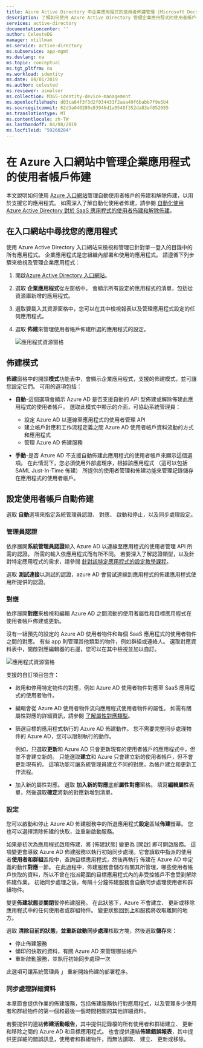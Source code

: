 ```yaml
---
title: Azure Active Directory 中企業應用程式的使用者佈建管理 |Microsoft Docs
description: 了解如何使用 Azure Active Directory 管理企業應用程式的使用者帳戶佈建
services: active-directory
documentationcenter: ''
author: CelesteDG
manager: mtillman
ms.service: active-directory
ms.subservice: app-mgmt
ms.devlang: na
ms.topic: conceptual
ms.tgt_pltfrm: na
ms.workload: identity
ms.date: 04/01/2019
ms.author: celested
ms.reviewer: asmalser
ms.collection: M365-identity-device-management
ms.openlocfilehash: d03ca64f3f3d2f034433f2aaa49f6babb7f9e5b4
ms.sourcegitcommit: 62d3a040280e83946d1a9548f352da83ef852085
ms.translationtype: MT
ms.contentlocale: zh-TW
ms.lasthandoff: 04/08/2019
ms.locfileid: "59260284"
---
```

# <a name="managing-user-account-provisioning-for-enterprise-apps-in-the-azure-portal"></a>在 Azure 入口網站中管理企業應用程式的使用者帳戶佈建

本文說明如何使用 [Azure 入口網站](https://portal.azure.com)管理自動使用者帳戶的佈建和解除佈建，以用於支援它的應用程式。 如需深入了解自動化使用者佈建，請參閱 [自動化使用 Azure Active Directory 對於 SaaS 應用程式的使用者佈建和解除佈建](user-provisioning.md)。

## <a name="finding-your-apps-in-the-portal"></a>在入口網站中尋找您的應用程式

使用 Azure Active Directory 入口網站來檢視和管理已針對單一登入的目錄中的所有應用程式。 企業應用程式是您組織內部署和使用的應用程式。 請遵循下列步驟來檢視及管理企業應用程式：

1. 開啟[Azure Active Directory 入口網站](https://aad.portal.azure.com)。

1. 選取 **企業應用程式**從左窗格中。 會顯示所有設定的應用程式的清單，包括從資源庫新增的應用程式。

1. 選取要載入其資源窗格中，您可以在其中檢視報表以及管理應用程式設定的任何應用程式。

1. 選取 **佈建**來管理使用者帳戶佈建所選的應用程式的設定。

   ![應用程式資源窗格](./media/configure-automatic-user-provisioning-portal/enterprise-apps-provisioning.png)

## <a name="provisioning-modes"></a>佈建模式

**佈建**窗格中的開頭**模式**功能表中，會顯示企業應用程式，支援的佈建模式，並可讓您設定它們。 可用的選項包括：

* **自動**-這個選項會顯示 Azure AD 是否支援自動的 API 型佈建或解除佈建此應用程式的使用者帳戶。 選取此模式中顯示的介面，可協助系統管理員：

  * 設定 Azure AD 以連線至應用程式的使用者管理 API
  * 建立帳戶對應和工作流程定義之間 Azure AD 使用者帳戶資料流動的方式和應用程式
  * 管理 Azure AD 佈建服務

* **手動**-是否 Azure AD 不支援自動佈建此應用程式的使用者帳戶來顯示這個選項。 在此情況下，您必須使用外部處理序，根據該應用程式 （這可以包括 SAML Just-In-Time 佈建） 所提供的使用者管理和佈建功能來管理記錄儲存在應用程式的使用者帳戶。

## <a name="configuring-automatic-user-account-provisioning"></a>設定使用者帳戶自動佈建

選取 **自動**選項來指定系統管理員認證、 對應、 啟動和停止，以及同步處理設定。

### <a name="admin-credentials"></a>管理員認證

依序展開**系統管理員認證**輸入 Azure AD 以連線至應用程式的使用者管理 API 所需的認證。 所需的輸入依應用程式而有所不同。 若要深入了解認證類型，以及針對特定應用程式的需求，請參閱 [針對該特定應用程式的設定教學課程](user-provisioning.md)。

選取 **測試連接**以測試的認證，azure AD 會嘗試連線到應用程式的佈建應用程式使用所提供的認證。

### <a name="mappings"></a>對應

依序展開**對應**來檢視和編輯 Azure AD 之間流動的使用者屬性和目標應用程式在使用者帳戶佈建或更新。

沒有一組預先的設定的 Azure AD 使用者物件和每個 SaaS 應用程式的使用者物件之間的對應。 有些 app 則管理其他類型的物件，例如群組或連絡人。 選取對應資料表中，開啟對應編輯器的右邊，您可以在其中檢視並加以自訂。

![應用程式資源窗格](./media/configure-automatic-user-provisioning-portal/enterprise-apps-provisioning-mapping.png)

支援的自訂項目包含：

* 啟用和停用特定物件的對應，例如 Azure AD 使用者物件對應至 SaaS 應用程式的使用者物件。
* 編輯會從 Azure AD 使用者物件流向應用程式使用者物件的屬性。 如需有關屬性對應的詳細資訊，請參閱 [了解屬性對應類型](customize-application-attributes.md#understanding-attribute-mapping-types)。
* 篩選目標的應用程式執行的 Azure AD 佈建動作。 您不需要完整同步處理物件的 Azure AD，您可以限制執行的動作。 

  例如，只選取**更新**和 Azure AD 只會更新現有的使用者帳戶的應用程式中，但並不會建立新的。 只能選取**建立**和 Azure 只會建立新的使用者帳戶，但不會更新現有的。 這項功能可讓系統管理員建立不同的對應，為帳戶建立和更新工作流程。

* 加入新的屬性對應。 選取 **加入新的對應**底部**屬性對應**窗格。 填寫**編輯屬性**表單，然後選取**確定**將新的對應新增到清單。 

### <a name="settings"></a>設定

您可以啟動和停止 Azure AD 佈建服務中的所選應用程式**設定**區域**佈建**螢幕。 您也可以選擇清除佈建的快取，並重新啟動服務。

如果是初次為應用程式啟用佈建，將 [佈建狀態] 變更為 [開啟] 即可開啟服務。 這項變更會導致 Azure AD 佈建服務以執行初始同步處理。它會讀取中指派的使用者**使用者和群組**區段中，查詢目標應用程式，然後再執行 佈建在 Azure AD 中定義的動作**對應**一節。 在此過程中，佈建服務會儲存有關其所管理，哪些使用者帳戶快取的資料，所以不曾在指派範圍的目標應用程式內的非受控帳戶不會受到解除佈建作業。 初始同步處理之後，每隔十分鐘佈建服務會自動同步處理使用者和群組物件。

變更**佈建狀態**要**關閉**暫停佈建服務。 在此狀態下，Azure 不會建立、 更新或移除應用程式中的任何使用者或群組物件。 變更狀態回到**上**和服務將收取離開的地方。

選取 **清除目前的狀態，並重新啟動同步處理**核取方塊，然後選取**儲存**來：

* 停止佈建服務
* 傾印的快取的資料，有關 Azure AD 來管理哪些帳戶
* 重新啟動服務，並執行初始同步處理一次

此選項可讓系統管理員 」 重新開始佈建的部署程序。

### <a name="synchronization-details"></a>同步處理詳細資料

本章節會提供作業的佈建服務，包括佈建服務執行對應用程式，以及管理多少使用者和群組物件的第一個和最後一個時間相關的其他詳細資料。

若要提供的連結**佈建活動報告**，其中提供記錄檔的所有使用者和群組建立、 更新和移除之間的 Azure AD 和目標應用程式。 也會提供連結**佈建錯誤報表**，其中提供更詳細的錯誤訊息，使用者和群組物件，而無法讀取、 建立、 更新或移除。
